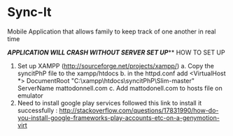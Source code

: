 # Sync-It
Mobile Application that allows family to keep track of one another in real time

*********APPLICATION WILL CRASH WITHOUT SERVER SET UP***********
HOW TO SET UP

1. Set up XAMPP (http://sourceforge.net/projects/xampp/)
	a. Copy the syncitPhP file to the xampp/htdocs
	b. in the httpd.conf add
				<VirtualHost *>
				 DocumentRoot "C:\xampp\htdocs\syncitPhP\Slim-master"
				 ServerName mattodonnell.com
				</VirtualHost>
	c. Add mattodonell.com to hosts file on emulator
2. Need to install google play services
	followed this link to install it successfully : http://stackoverflow.com/questions/17831990/how-do-you-install-google-frameworks-play-accounts-etc-on-a-genymotion-virt

	
